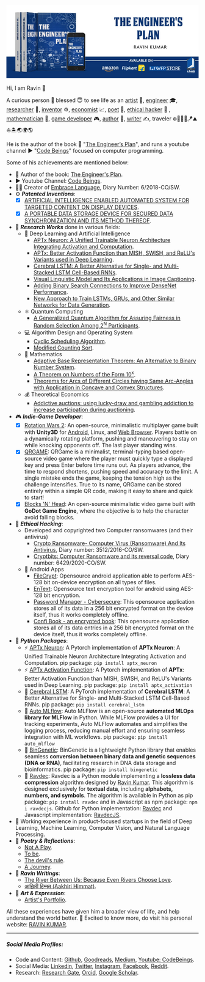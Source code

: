 [![The Engineer's Plan](https://github.com/mr-ravin/author/blob/main/The%20Engineer's%20Plan.jpg)](https://mr-ravin.github.io/author)

Hi, I am Ravin 👋

A curious person 🙂 blessed 😇 to see life as an [artist](https://mr-ravin.github.io/artistravin) 🎨, [engineer](https://github.com/mr-ravin) 🎓, [researcher](https://orcid.org/0000-0002-3416-2679) 🤖, [inventor](https://mr-ravin.github.io/inventor) ⚙️, [economist](https://mr-ravin.github.io/economist) 📈, [poet](https://mr-ravin.github.io/poet) 📝, [ethical hacker](https://mr-ravin.github.io/hacker) 👾
, [mathematician](https://mr-ravin.github.io/mathematician) 🎲, [game developer](https://mr-ravin.github.io/gamedev) 🎮, [author](https://mr-ravin.github.io/author) 📘, [writer](https://mr-ravin.github.io/RavinWritings) ✍️, traveler ❄️🌿🌵🌊🪁⛰️⛵🏝️🌏🌍🌎

He is the author of the book 📘 "[The Engineer’s Plan](https://mr-ravin.github.io/author)", and runs a youtube channel ▶️ "[Code Beings](https://youtube.com/@codebeings)" focused on computer programming.

Some of his achievements are mentioned below: 
- 📘 Author of the book: [The Engineer's Plan](https://mr-ravin.github.io/author).
- ▶️ Youtube Channel: [Code Beings](https://youtube.com/@codebeings).
- 👨‍💻 Creator of [Embrace Language](http://copyright.gov.in/SearchRoc.aspx), Diary Number: 6/2018-CO/SW.
- ⚙️ <i><b>Patented Inventions</b></i>:
  - [x] [ARTIFICIAL INTELLIGENCE ENABLED AUTOMATED SYSTEM FOR TARGETED CONTENT ON DISPLAY DEVICES](https://mr-ravin.github.io/inventor/static/media/PatentCertificateAdvertise.20247443d594bd164549.pdf).
  - [x] [A PORTABLE DATA STORAGE DEVICE FOR SECURED DATA SYNCHRONIZATION AND ITS METHOD THEREOF](https://mr-ravin.github.io/inventor/static/media/PatentCertificateStorageDevice.fa3d048e457c160e6eef.pdf).
- 🔬 <i><b>Research Works</b></i> done in various fields:
  - 🤖 Deep Learning and Artificial Intelligence
    - [APTx Neuron: A Unified Trainable Neuron Architecture Integrating Activation and Computation](https://arxiv.org/abs/2507.14270).
    - [APTx: Better Activation Function than MISH, SWISH, and ReLU's Variants used in Deep Learning](https://arxiv.org/abs/2209.06119).
    <!-- APTx: Better Activation Function than MISH, SWISH, and ReLU's Variants used in Deep Learning -- Peer Reviewed Version of APTX is in International Journal of Artificia Intelligence and Machine Learning  --https://doi.org/10.51483/IJAIML.2.2.2022.56-61 -->
    - [Cerebral LSTM: A Better Alternative for Single- and Multi-Stacked LSTM Cell-Based RNNs](https://doi.org/10.1007/s42979-020-0101-1).
    - [Visual Linguistic Model and Its Applications in Image Captioning](https://doi.org/10.1007/s42979-020-00135-w).
    - [Adding Binary Search Connections to Improve DenseNet Performance](https://doi.org/10.2139/ssrn.3545071).
      <!-- Adding Binary Search Connections to Improve DenseNet Performance--Conference Proceedings of NGCT-- https://doi.org/10.2139/ssrn.3545071 -->
    - [New Approach to Train LSTMs, GRUs, and Other Similar Networks for Data Generation](https://doi.org/10.1007/978-981-15-1718-1_14).
  - ⚛ Quantum Computing
    - [A Generalized Quantum Algorithm for Assuring Fairness in Random Selection Among 2<sup>N</sup> Participants](https://doi.org/10.1007/s42979-020-0091-z).
  - 💻 Algorithm Design and Operating System
    - [Cyclic Scheduling Algorithm](https://link.springer.com/chapter/10.1007%2F978-981-13-5953-8_38). 
    - [Modified Counting Sort](https://link.springer.com/chapter/10.1007%2F978-981-10-7323-6_21).
  - 📐 Mathematics
    - [Adaptive Base Representation Theorem: An Alternative to Binary Number System](https://doi.org/10.1007/978-981-96-7499-2_37). 
    - [A Theorem on Numbers of the Form 10<sup>x</sup>](https://mr-ravin.github.io/mathematician/static/media/A_Theorem_on_Numbers_of_the_Form_10%5Ex.81d467c69abaacb62887.pdf).
    - [Theorems for Arcs of Different Circles having Same Arc-Angles with Application in Concave and Convex Structures](https://mr-ravin.github.io/mathematician/static/media/TheoremsForArcsOfDifferentCircles.3d3f1b808d7cc9312931.pdf).
  - 💰 Theoretical Economics
    - [Addictive auctions: using lucky-draw and gambling addiction to increase participation during auctioning](https://mr-ravin.github.io/economist/static/media/AddictiveAuctions.fea57be7e7d2c2b61478.pdf).
- 🎮 <i><b>Indie-Game Developer</b></i>: 
  - [x] [Rotation Wars 2](https://github.com/mr-ravin/rotationwars2): An open-source, minimalistic multiplayer game built with **Unity3D** for [Android](https://play.google.com/store/apps/details?id=ravin.developer.rotationwars2), Linux, and [Web Browser](https://ravinkumar.itch.io/rotationwars2). Players battle on a dynamically rotating platform, pushing and maneuvering to stay on while knocking opponents off. The last player standing wins.
  - [x] [QRGAME](https://github.com/mr-ravin/QRGame): QRGame is a minimalist, terminal-typing based open-source video game where the player must quickly type a displayed key and press Enter before time runs out. As players advance, the time to respond shortens, pushing speed and accuracy to the limit. A single mistake ends the game, keeping the tension high as the challenge intensifies. True to its name, QRGame can be stored entirely within a simple QR code, making it easy to share and quick to start!
  - [x] [Blocks 'N' Head](https://github.com/mr-ravin/blocks-n-head): An open-source minimalistic video game built with **GoDot Game Engine**, where the objective is to help the character avoid falling blocks.
- 👾 <i><b>Ethical Hacking</b></i>: 
  - Developed and copyrighted two Computer ransomwares (and their antivirus)
    - [Crypto Ransomware- Computer Virus (Ransomware) And Its Antivirus](http://copyright.gov.in/SearchRoc.aspx), Diary number: 3512/2016-CO/SW.
    - [Cryptbits: Computer Ransomware and its reversal code](http://copyright.gov.in/SearchRoc.aspx), Diary number: 6429/2020-CO/SW.
  - 📱 Android Apps 
    - [FileCrypt](https://github.com/mr-ravin/filecrypt): Opensource android application able to perform AES-128 bit on-device encryption on all types of files.
    - [EnText](https://github.com/mr-ravin/EnText): Opensource text encryption tool for android using AES-128 bit encryption.
    - [Password Manager - Cybersecure](https://github.com/mr-ravin/PasswordManager-CyberSecure-Android-App): This opensource application stores all of its data in a 256 bit encrypted format on the device itself, thus it works completely offline.
    - [Confi Book - an encrypted book](https://github.com/mr-ravin/ConfiBook-Android-App): This opensource application stores all of its data entries in a 256 bit encrypted format on the device itself, thus it works completely offline.
- 🐍 <i><b>Python Packages</b></i>:
    - ⚡ [APTx Neuron](https://github.com/mr-ravin/aptx_neuron): A Pytorch implementation of **APTx Neuron**: A Unified Trainable Neuron Architecture Integrating Activation and Computation. pip package: `pip install aptx_neuron`  
  - ⚡ [APTx Activation Function](https://github.com/mr-ravin/aptx_activation): A Pytorch implementation of **APTx**: Better Activation Function than MISH, SWISH, and ReLU's Variants used in Deep Learning. pip package: `pip install aptx_activation`  
  - 🧠 [Cerebral LSTM](https://github.com/mr-ravin/cerebral_lstm): A PyTorch implementation of **Cerebral LSTM**: A Better Alternative for Single- and Multi-Stacked LSTM Cell-Based RNNs. pip package: `pip install cerebral_lstm`
  - 🤖 [Auto MLflow](https://github.com/mr-ravin/auto_mlflow): Auto MLFlow is an open-source **automated MLOps library for MLFlow** in Python. While MLFlow provides a UI for tracking experiments, Auto MLFlow automates and simplifies the logging process, reducing manual effort and ensuring seamless integration with ML workflows. pip package: `pip install auto_mlflow`
  - 🧬 [BinGenetic](https://github.com/mr-ravin/BinGenetic): BinGenetic is a lightweight Python library that enables seamless **conversion between binary data and genetic sequences (DNA or RNA)**, facilitating research in DNA data storage and bioinformatics. pip package: `pip install bingenetic`
  - 🚀  [Ravdec](https://github.com/mr-ravin/ravdec): Ravdec is a Python module implementing a **lossless data compression** algorithm designed by [Ravin Kumar](https://mr-ravin.github.io). This algorithm is designed exclusively for **textual data**, including **alphabets, numbers, and symbols**. The algorithm is available in Python as pip package: `pip install ravdec` and in Javascript as npm package: `npm i ravdecjs`. Github for Python implementation: [Ravdec](https://github.com/mr-ravin/ravdec) and Javascript implementation: [RavdecJS](https://www.npmjs.com/package/ravdecjs).
- 💼 Working experience in product-focused startups in the field of Deep Learning, Machine Learning, Computer Vision, and Natural Language Processing.
- 📝 <i><b>Poetry & Reflections</b></i>:
  - [Not A Play](https://mr-ravin.github.io/poet).
  - [To be](https://mr-ravin.github.io/poet).
  - [The devil's rule](https://mr-ravin.github.io/poet).
  - [A Journey](https://mr-ravin.github.io/poet).
- 📃 <i><b>Ravin Writings</b></i>:
  - [The River Between Us: Because Even Rivers Choose Love](https://mr-ravin.github.io/The_River_Between_Us__by_Ravin_Kumar.pdf).
  - [आख़िरी हिम्मत (Aakhiri Himmat)](https://mr-ravin.github.io/Aakhiri_Himmat.pdf).
- 🎨 <i><b>Art & Expression</b></i>:
    - [Artist's Portfolio](https://mr-ravin.github.io/artistravin).
  
All these experiences have given him a broader view of life, and help understand the world better. 🤩 Excited to know more, do visit his personal website: [RAVIN KUMAR](https://mr-ravin.github.io).

----

##### Social Media Profiles:
- Code and Content: [Github](http://github.com/mr-ravin), [Goodreads](https://www.goodreads.com/ravinkumar21), [Medium](https://medium.com/@ch.ravinkumar), [Youtube: CodeBeings](https://www.youtube.com/@CodeBeings).
- Social Media: [Linkedin](https://www.linkedin.com/in/ravinkumar21), [Twitter](https://twitter.com/Mr_RavinKumar), [Instagram](https://www.instagram.com/ch.ravinkumar), [Facebook](https://www.facebook.com/ravinkumar21), [Reddit](https://www.reddit.com/user/TheMatrixGods).
- Research: [Research Gate](https://www.researchgate.net/profile/Ravin-Kumar), [Orcid](https://orcid.org/0000-0002-3416-2679), [Google Scholar](https://scholar.google.co.in/citations?user=cNAbJxcAAAAJ).
